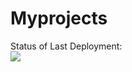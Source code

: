 # Myprojects

Status of Last Deployment:<br>
<img src="(https://github.com/Mels2006/Myprojects/actions/workflows/my-1st-action.yml/)badge.svg?branch=main"><br>
